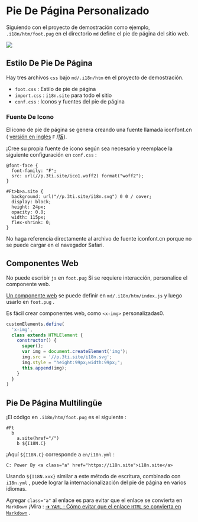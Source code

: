 # Pie De Página Personalizado

Siguiendo con el proyecto de demostración como ejemplo, `.i18n/htm/foot.pug` en el directorio `md` define el pie de página del sitio web.

![](https://p.3ti.site/1721286077.avif)

## Estilo De Pie De Página

Hay tres archivos `css` bajo `md/.i18n/htm` en el proyecto de demostración.

* `foot.css` : Estilo de pie de página
* `import.css` : `i18n.site` para todo el sitio
* `conf.css` : Iconos y fuentes del pie de página

### Fuente De Icono

El icono de pie de página se genera creando una fuente llamada iconfont.cn ( [versión en inglés](https://www.iconfont.cn/?lang=en-us) `F` /[版](https://www.iconfont.cn/?lang=zh)).

¡Cree su propia fuente de icono según sea necesario y reemplace la siguiente configuración en `conf.css` :

```
@font-face {
  font-family: "F";
  src: url(//p.3ti.site/ico1.woff2) format("woff2");
}

#Ft>b>a.site {
  background: url("//p.3ti.site/i18n.svg") 0 0 / cover;
  display: block;
  height: 24px;
  opacity: 0.8;
  width: 115px;
  flex-shrink: 0;
}
```

No haga referencia directamente al archivo de fuente iconfont.cn porque no se puede cargar en el navegador Safari.

## Componentes Web

No puede escribir `js` en `foot.pug` Si se requiere interacción, personalice el componente web.

[Un componente web](https://www.freecodecamp.org/news/build-your-first-web-component/) se puede definir en `md/.i18n/htm/index.js` y luego usarlo en `foot.pug` .

Es fácil crear componentes web, como `<x-img>` personalizadas0.

```js
customElements.define(
  'x-img',
  class extends HTMLElement {
    constructor() {
      super();
      var img = document.createElement('img');
      img.src = '//p.3ti.site/i18n.svg';
      img.style = "height:99px;width:99px;";
      this.append(img);
    }
  }
)
```

## Pie De Página Multilingüe

¡El código en `.i18n/htm/foot.pug` es el siguiente :

```
#Ft
  b
    a.site(href="/")
    b ${I18N.C}
```

¡Aquí `${I18N.C}` corresponde a `en/i18n.yml` :

```
C: Power By <a class="a" href="https://i18n.site">i18n.site</a>
```

Usando `${I18N.xxx}` similar a este método de escritura, combinado con `i18n.yml` , puede lograr la internacionalización del pie de página en varios idiomas.

Agregar `class="a"` al enlace es para evitar que el enlace se convierta en `MarkDown` ¡Mira :
 [➔ `YAML` : Cómo evitar que el enlace `HTML` se convierta en `Markdown`](/i18/qa#H2) .